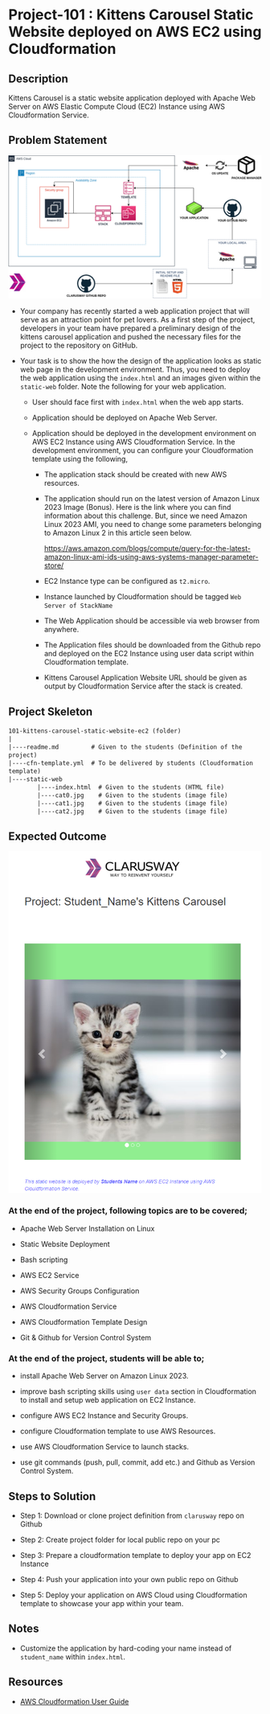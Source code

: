 # Project-101 : Kittens Carousel Static Website deployed on AWS EC2 using Cloudformation

## Description

Kittens Carousel is a static website application deployed with Apache Web Server on AWS Elastic Compute Cloud (EC2) Instance using AWS Cloudformation Service.

## Problem Statement

![Project_101](Pro_Project_101.png)

- Your company has recently started a web application project that will serve as an attraction point for pet lovers. As a first step of the project, developers in your team have prepared a preliminary design of the kittens carousel application and pushed the necessary files for the project to the repository on GitHub.

- Your task is to show the how the design of the application looks as static web page in the development environment. Thus, you need to deploy the web application using the `index.html` and an images given within the `static-web` folder. Note the following for your web application.

  - User should face first with `index.html` when the web app starts.

  - Application should be deployed on Apache Web Server.

  - Application should be deployed in the development environment on AWS EC2 Instance using AWS Cloudformation Service. In the development environment, you can configure your Cloudformation template using the following,

    - The application stack should be created with new AWS resources.

    - The application should run on the latest version of Amazon Linux 2023 Image (Bonus). Here is the link where you can find information about this challenge. But, since we need Amazon Linux 2023 AMI, you need to change some parameters belonging to Amazon Linux 2 in this article seen below.

      https://aws.amazon.com/blogs/compute/query-for-the-latest-amazon-linux-ami-ids-using-aws-systems-manager-parameter-store/

    - EC2 Instance type can be configured as `t2.micro`.

    - Instance launched by Cloudformation should be tagged `Web Server of StackName`

    - The Web Application should be accessible via web browser from anywhere.

    - The Application files should be downloaded from the Github repo and deployed on the EC2 Instance using user data script within Cloudformation template.

    - Kittens Carousel Application Website URL should be given as output by Cloudformation Service after the stack is created.

## Project Skeleton

```
101-kittens-carousel-static-website-ec2 (folder)
|
|----readme.md         # Given to the students (Definition of the project)
|----cfn-template.yml  # To be delivered by students (Cloudformation template)
|----static-web
        |----index.html  # Given to the students (HTML file)
        |----cat0.jpg    # Given to the students (image file)
        |----cat1.jpg    # Given to the students (image file)
        |----cat2.jpg    # Given to the students (image file)
```

## Expected Outcome

![Project 101 : Kittens Carousel Application Snapshot](./project-101-snapshot.png)

### At the end of the project, following topics are to be covered;

- Apache Web Server Installation on Linux

- Static Website Deployment

- Bash scripting

- AWS EC2 Service

- AWS Security Groups Configuration

- AWS Cloudformation Service

- AWS Cloudformation Template Design

- Git & Github for Version Control System

### At the end of the project, students will be able to;

- install Apache Web Server on Amazon Linux 2023.

- improve bash scripting skills using `user data` section in Cloudformation to install and setup web application on EC2 Instance.

- configure AWS EC2 Instance and Security Groups.

- configure Cloudformation template to use AWS Resources.

- use AWS Cloudformation Service to launch stacks.

- use git commands (push, pull, commit, add etc.) and Github as Version Control System.

## Steps to Solution

- Step 1: Download or clone project definition from `clarusway` repo on Github

- Step 2: Create project folder for local public repo on your pc

- Step 3: Prepare a cloudformation template to deploy your app on EC2 Instance

- Step 4: Push your application into your own public repo on Github

- Step 5: Deploy your application on AWS Cloud using Cloudformation template to showcase your app within your team.

## Notes

- Customize the application by hard-coding your name instead of `student_name` within `index.html`.

## Resources

- [AWS Cloudformation User Guide](https://docs.aws.amazon.com/AWSCloudFormation/latest/UserGuide/Welcome.html)

